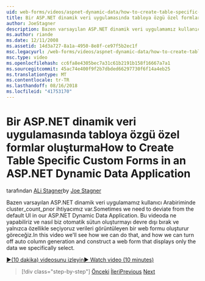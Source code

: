 ```yaml
---
uid: web-forms/videos/aspnet-dynamic-data/how-to-create-table-specific-custom-forms-in-an-aspnet-dynamic-data-application
title: Bir ASP.NET dinamik veri uygulamasında tabloya özgü özel formlar oluşturma | Microsoft Docs
author: JoeStagner
description: Bazen varsayılan ASP.NET dinamik veri uygulamamız kullanıcı Arabiriminde cluster_count_prıor ihtiyacımız var. Bu videoda ne yapabiliriz ve nasıl biz kapatabilirsiniz görüyoruz...
ms.author: riande
ms.date: 12/11/2008
ms.assetid: 14d3a727-8a1a-4950-8e8f-ce97f5b2ec1f
msc.legacyurl: /web-forms/videos/aspnet-dynamic-data/how-to-create-table-specific-custom-forms-in-an-aspnet-dynamic-data-application
msc.type: video
ms.openlocfilehash: cc6fa8e4305bec7a31c61b2191b158f16667a7a1
ms.sourcegitcommit: 45ac74e400f9f2b7dbded66297730f6f14a4eb25
ms.translationtype: MT
ms.contentlocale: tr-TR
ms.lasthandoff: 08/16/2018
ms.locfileid: "41753170"
---
```

<a name="how-to-create-table-specific-custom-forms-in-an-aspnet-dynamic-data-application"></a><span data-ttu-id="960de-104">Bir ASP.NET dinamik veri uygulamasında tabloya özgü özel formlar oluşturma</span><span class="sxs-lookup"><span data-stu-id="960de-104">How to Create Table Specific Custom Forms in an ASP.NET Dynamic Data Application</span></span>
====================
<span data-ttu-id="960de-105">tarafından [ALi Stagner](https://github.com/JoeStagner)</span><span class="sxs-lookup"><span data-stu-id="960de-105">by [Joe Stagner](https://github.com/JoeStagner)</span></span>

<span data-ttu-id="960de-106">Bazen varsayılan ASP.NET dinamik veri uygulamamız kullanıcı Arabiriminde cluster_count_prıor ihtiyacımız var.</span><span class="sxs-lookup"><span data-stu-id="960de-106">Sometimes we need to deviate from the default UI in our ASP.NET Dynamic Data Application.</span></span> <span data-ttu-id="960de-107">Bu videoda ne yapabiliriz ve nasıl biz otomatik sütun oluşturmayı devre dışı bırak ve yalnızca özellikle seçiyoruz verileri görüntüleyen bir web formu oluşturur göreceğiz.</span><span class="sxs-lookup"><span data-stu-id="960de-107">In this video we'll see how we can do that, and how we can turn off auto column generation and construct a web form that displays only the data we specifically select.</span></span>

[<span data-ttu-id="960de-108">&#9654;(10 dakika) videosunu izleyin</span><span class="sxs-lookup"><span data-stu-id="960de-108">&#9654; Watch video (10 minutes)</span></span>](https://channel9.msdn.com/Blogs/ASP-NET-Site-Videos/how-to-create-table-specific-custom-forms-in-an-aspnet-dynamic-data-application)

> [!div class="step-by-step"]
> <span data-ttu-id="960de-109">[Önceki](how-to-remove-columns-from-your-dynamicdata-data-grids.md)
> [İleri](aspnet-dynamic-data-custom-form-formatting.md)</span><span class="sxs-lookup"><span data-stu-id="960de-109">[Previous](how-to-remove-columns-from-your-dynamicdata-data-grids.md)
[Next](aspnet-dynamic-data-custom-form-formatting.md)</span></span>
